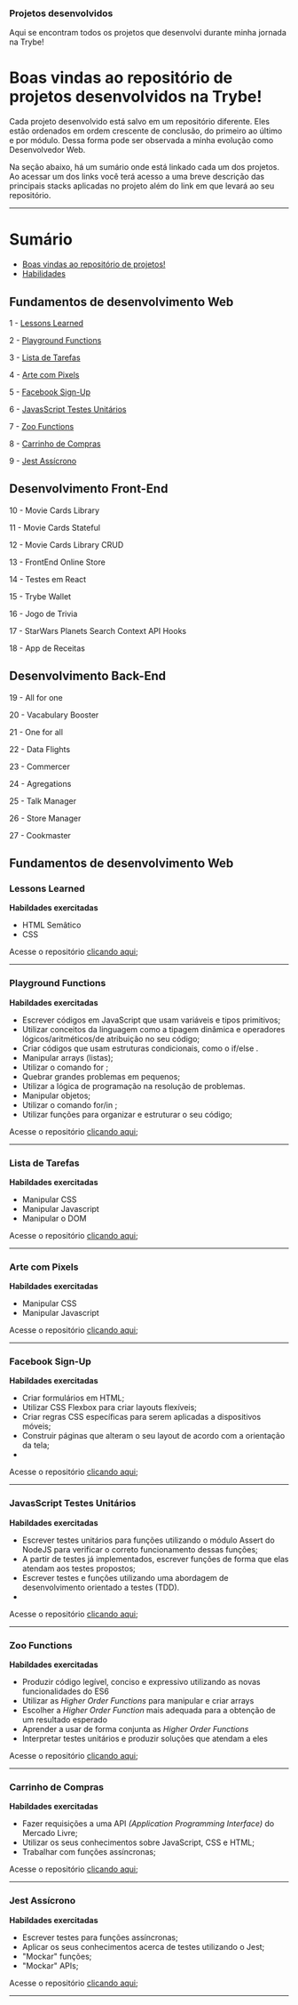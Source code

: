 ### Projetos desenvolvidos

Aqui se encontram todos os projetos que desenvolvi durante minha jornada na Trybe!

# Boas vindas ao repositório de projetos desenvolvidos na Trybe!

Cada projeto desenvolvido está salvo em um repositório diferente. Eles estão ordenados em ordem crescente de conclusão, do primeiro ao último e por módulo. Dessa forma pode ser observada a minha evolução como Desenvolvedor Web.

Na seção abaixo, há um sumário onde está linkado cada um dos projetos. Ao acessar um dos links você terá acesso a uma breve descrição das principais stacks aplicadas no projeto além do link em que levará ao seu repositório.

---

# Sumário

- [Boas vindas ao repositório de projetos!](#Boas-vindas-ao-repositório-de-projetos-desenvolvidos-na-Trybe)
- [Habilidades](#boas)

## Fundamentos de desenvolvimento Web

1 - [Lessons Learned](#Lessons-Learned)

2 - [Playground Functions](#Playground-Functions)

3 - [Lista de Tarefas](#Lista-de-Tarefas)

4 - [Arte com Pixels](#Arte-com-Pixels)

5 - [Facebook Sign-Up](#Facebook-Sign-Up)

6 - [JavasScript Testes Unitários](#JavasScript-Testes-Unitários)

7 - [Zoo Functions](#Zoo-Functions)

8 - [Carrinho de Compras](#Carrinho-de-Compras)

9 - [Jest Assícrono](#Jest-Assícrono)

## Desenvolvimento Front-End

10 - Movie Cards Library

11 - Movie Cards Stateful

12 - Movie Cards Library CRUD

13 - FrontEnd Online Store

14 - Testes em React

15 - Trybe Wallet

16 - Jogo de Trivia

17 - StarWars Planets Search Context API Hooks

18 - App de Receitas

## Desenvolvimento Back-End

19 - All for one

20 - Vacabulary Booster

21 - One for all

22 - Data Flights

23 - Commercer

24 - Agregations 

25 - Talk Manager

26 - Store Manager

27 - Cookmaster

## Fundamentos de desenvolvimento Web
### Lessons Learned

**Habildades exercitadas**
- HTML Semâtico
- CSS

Acesse o repositório [clicando aqui](https://github.com/AndreBarroso/sd-010-a-project-lessons-learned);

---

### Playground Functions

**Habildades exercitadas**
- Escrever códigos em JavaScript que usam variáveis e tipos primitivos;
- Utilizar conceitos da linguagem como a tipagem dinâmica e operadores lógicos/aritméticos/de atribuição no seu código;
- Criar códigos que usam estruturas condicionais, como o if/else .
- Manipular arrays (listas);
- Utilizar o comando for ;
- Quebrar grandes problemas em pequenos;
- Utilizar a lógica de programação na resolução de problemas.
- Manipular objetos;
- Utilizar o comando for/in ;
- Utilizar funções para organizar e estruturar o seu código;

Acesse o repositório [clicando aqui](https://github.com/AndreBarroso/sd-010-a-project-lessons-learned);

---

### Lista de Tarefas

**Habildades exercitadas**
- Manipular CSS
- Manipular Javascript
- Manipular o DOM

Acesse o repositório [clicando aqui](https://github.com/AndreBarroso/sd-010-a-project-lessons-learned);

---

### Arte com Pixels

**Habildades exercitadas**
- Manipular CSS
- Manipular Javascript

Acesse o repositório [clicando aqui](https://github.com/AndreBarroso/sd-010-a-project-lessons-learned);

---

### Facebook Sign-Up

**Habildades exercitadas**
  * Criar formulários em HTML;
  * Utilizar CSS Flexbox para criar layouts flexíveis;
  * Criar regras CSS específicas para serem aplicadas a dispositivos móveis;
  * Construir páginas que alteram o seu layout de acordo com a orientação da tela;
  * 
Acesse o repositório [clicando aqui](https://github.com/AndreBarroso/sd-010-a-project-lessons-learned);

----

### JavasScript Testes Unitários

**Habildades exercitadas**
- Escrever testes unitários para funções utilizando o módulo Assert do NodeJS para verificar o correto funcionamento dessas funções;
- A partir de testes já implementados, escrever funções de forma que elas atendam aos testes propostos;
- Escrever testes e funções utilizando uma abordagem de desenvolvimento orientado a testes (TDD).
- 
Acesse o repositório [clicando aqui](https://github.com/AndreBarroso/sd-010-a-project-lessons-learned);

---

### Zoo Functions

**Habildades exercitadas**
- Produzir código legível, conciso e expressivo utilizando as novas funcionalidades do ES6
- Utilizar as _Higher Order Functions_ para manipular e criar arrays
- Escolher a _Higher Order Function_ mais adequada para a obtenção de um resultado esperado
- Aprender a usar de forma conjunta as _Higher Order Functions_
- Interpretar testes unitários e produzir soluções que atendam a eles

Acesse o repositório [clicando aqui](https://github.com/AndreBarroso/sd-010-a-project-lessons-learned);

---

### Carrinho de Compras

**Habildades exercitadas**
- Fazer requisições a uma API *(Application Programming Interface)* do Mercado Livre;
- Utilizar os seus conhecimentos sobre JavaScript, CSS e HTML;
- Trabalhar com funções assíncronas;

Acesse o repositório [clicando aqui](https://github.com/AndreBarroso/sd-010-a-project-lessons-learned);

---

### Jest Assícrono

**Habildades exercitadas**
- Escrever testes para funções assíncronas;
- Aplicar os seus conhecimentos acerca de testes utilizando o Jest;
- "Mockar" funções;
- "Mockar" APIs;

Acesse o repositório [clicando aqui](https://github.com/AndreBarroso/sd-010-a-project-lessons-learned);

---









